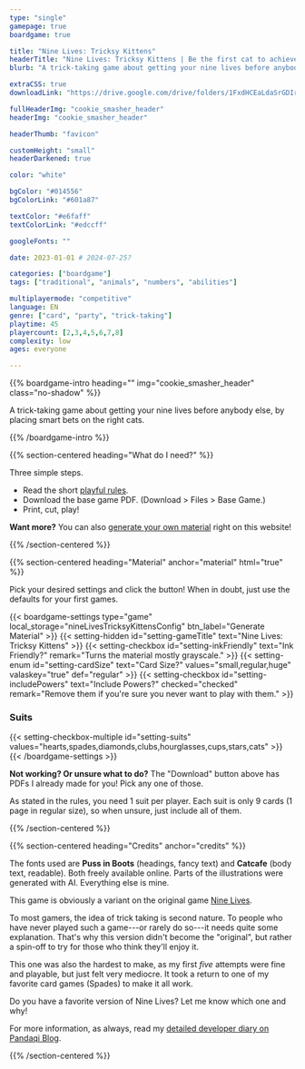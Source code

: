 ```yaml
---
type: "single"
gamepage: true
boardgame: true

title: "Nine Lives: Tricksy Kittens"
headerTitle: "Nine Lives: Tricksy Kittens | Be the first cat to achieve your nine lives!"
blurb: "A trick-taking game about getting your nine lives before anybody else, by placing smart bets on the right cats."

extraCSS: true
downloadLink: "https://drive.google.com/drive/folders/1FxdHCEaLdaSrGDIrCx5yZHMx6P07_Ios"

fullHeaderImg: "cookie_smasher_header"
headerImg: "cookie_smasher_header"

headerThumb: "favicon"

customHeight: "small"
headerDarkened: true

color: "white"

bgColor: "#014556"
bgColorLink: "#601a87"

textColor: "#e6faff"
textColorLink: "#edccff"

googleFonts: ""

date: 2023-01-01 # 2024-07-25?

categories: ["boardgame"]
tags: ["traditional", "animals", "numbers", "abilities"]

multiplayermode: "competitive"
language: EN
genre: ["card", "party", "trick-taking"]
playtime: 45
playercount: [2,3,4,5,6,7,8]
complexity: low
ages: everyone

---
```


<div class="bg-cats"></div>

{{% boardgame-intro heading="" img="cookie_smasher_header" class="no-shadow" %}}

A trick-taking game about getting your nine lives before anybody else, by placing smart bets on the right cats.

{{% /boardgame-intro %}}

{{% section-centered heading="What do I need?" %}}

Three simple steps.
* Read the short [playful rules](rules).
* Download the base game PDF. (Download > Files > Base Game.)
* Print, cut, play!

**Want more?** You can also [generate your own material](#material) right on this website!

{{% /section-centered %}}

{{% section-centered heading="Material" anchor="material" html="true" %}}

<p>Pick your desired settings and click the button! When in doubt, just use the defaults for your first games.</p>

{{< boardgame-settings type="game" local_storage="nineLivesTricksyKittensConfig" btn_label="Generate Material" >}}
	{{< setting-hidden id="setting-gameTitle" text="Nine Lives: Tricksy Kittens" >}}
  {{< setting-checkbox id="setting-inkFriendly" text="Ink Friendly?" remark="Turns the material mostly grayscale." >}}
  {{< setting-enum id="setting-cardSize" text="Card Size?" values="small,regular,huge" valaskey="true" def="regular" >}}
  {{< setting-checkbox id="setting-includePowers" text="Include Powers?" checked="checked" remark="Remove them if you're sure you never want to play with them." >}}
  <h3>Suits</h3>
  {{< setting-checkbox-multiple id="setting-suits" values="hearts,spades,diamonds,clubs,hourglasses,cups,stars,cats" >}}
{{< /boardgame-settings >}}

<p class="settings-remark"><strong>Not working? Or unsure what to do?</strong> The "Download" button above has PDFs I already made for you! Pick any one of those.</p>

<p class="settings-remark">As stated in the rules, you need 1 suit per player. Each suit is only 9 cards (1 page in regular size), so when unsure, just include all of them.</p>

{{% /section-centered %}}

{{% section-centered heading="Credits" anchor="credits" %}}

The fonts used are **Puss in Boots** (headings, fancy text) and **Catcafe** (body text, readable). Both freely available online. Parts of the illustrations were generated with AI. Everything else is mine.

This game is obviously a variant on the original game [Nine Lives](https://pandaqi.com/nine-lives).

To most gamers, the idea of trick taking is second nature. To people who have never played such a game---or rarely do so---it needs quite some explanation. That's why this version didn't become the "original", but rather a spin-off to try for those who think they'll enjoy it.

This one was also the hardest to make, as my first _five_ attempts were fine and playable, but just felt very mediocre. It took a return to one of my favorite card games (Spades) to make it all work.

Do you have a favorite version of Nine Lives? Let me know which one and why!

For more information, as always, read my [detailed developer diary on Pandaqi Blog](https://pandaqi.com/blog/boardgames/nine-lives-tricksy-kittens).

{{% /section-centered %}}